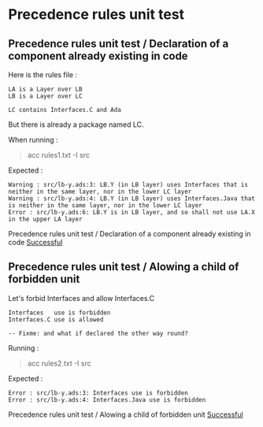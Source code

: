 
# Precedence rules unit test



##  Precedence rules unit test / Declaration of a component already existing in code

  Here is the rules file :  

```  
LA is a Layer over LB
LB is a Layer over LC

LC contains Interfaces.C and Ada

```  

  But there is already a package named LC.  

  When running :    
  > acc rules1.txt -I src  

  Expected :  
```  
Warning : src/lb-y.ads:3: LB.Y (in LB layer) uses Interfaces that is neither in the same layer, nor in the lower LC layer
Warning : src/lb-y.ads:4: LB.Y (in LB layer) uses Interfaces.Java that is neither in the same layer, nor in the lower LC layer
Error : src/lb-y.ads:6: LB.Y is in LB layer, and so shall not use LA.X in the upper LA layer
```  

Precedence rules unit test / Declaration of a component already existing in code [Successful](precedences_rules.md#precedence-rules-unit-test--declaration-of-a-component-already-existing-in-code)

##  Precedence rules unit test / Alowing a child of forbidden unit

  Let's forbid Interfaces and allow Interfaces.C  

```  
Interfaces   use is forbidden
Interfaces.C use is allowed

-- Fixme: and what if declared the other way round?
```  

  Running :    
  > acc rules2.txt -I src  

  Expected :  
```  
Error : src/lb-y.ads:3: Interfaces use is forbidden
Error : src/lb-y.ads:4: Interfaces.Java use is forbidden
```  

Precedence rules unit test / Alowing a child of forbidden unit [Successful](precedences_rules.md#precedence-rules-unit-test--alowing-a-child-of-forbidden-unit)
